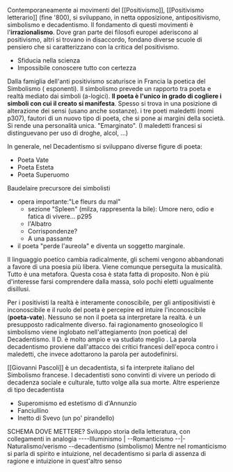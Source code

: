 Contemporaneamente ai movimenti del [[Positivismo]], [[Positivismo letterario]] (fine '800), si sviluppano, in netta opposizione, antipositivismo, simbolismo e decadentismo. Il fondamento di questi movimenti è l'**irrazionalismo**. Dove gran parte dei filosofi europei aderiscono al positivismo, altri si trovano in disaccordo, fondano diverse scuole di pensiero che si caratterizzano con la critica del positivismo.

- Sfiducia nella scienza
- Impossibile conoscere tutto con certezza

Dalla famiglia dell'anti positivismo scaturisce in Francia la poetica del Simbolismo ( esponenti).
Il simbolismo prevede un rapporto tra poeta e realtà mediato dai simboli (a-logici). **Il poeta è l'unico in grado di cogliere i simboli con cui il creato si manifesta**. Spesso si trova in una posizione di alterazione dei sensi (usano anche sostanze).
 i tre poeti maledetti (nomi p307), fautori di un nuovo tipo di poeta, che si pone ai margini della società. Si rende una personalità unica. "Emarginato". (I maledetti francesi si distinguevano per uso di droghe, alcol, ...)

In generale, nel Decadentismo si sviluppano diverse figure di poeta:
- Poeta Vate
- Poeta Esteta
- Poeta Superuomo

Baudelaire precursore dei simbolisti
- opera importante:"Le fleurs du mal"
	- sezione "Spleen" (milza, rappresenta la bile): Umore nero, odio e fatica di vivere... p295
	- l'Albatro
	- Corrispondenze?
	- A una passante
- il poeta "perde l'aureola" e diventa un soggetto marginale.

Il linguaggio poetico cambia radicalmente, gli schemi vengono abbandonati a favore di una poesia più libera. Viene comunque perseguita la musicalità. Tutto è una metafora. Questa cosa è stata fatta di proposito. Non è più d'interesse farsi comprendere dalla massa, solo pochi eletti ugualmente disillusi.

Per i positivisti la realtà è interamente conoscibile, per gli antipositivisti è inconoscibile e il ruolo del poeta è percepire ed intuire l'inconoscibile (**poeta-vate**). Nessuno se non il poeta sa interpretare la realtà. è un presupposto radicalmente diverso.  fai ragionamento gnoseologico
Il simbolismo viene inglobato nell'attegiamento (non poetica) del Decadentismo. Il D. è molto ampio e va studiato meglio .
La parola decadentismo proviene dall'attacco dei critici francesi dell'epoca contro i maledetti, che invece adottarono la parola per autodefinirsi.

[[Giovanni Pascoli]] è un decadentista, si fa interprete italiano del Simbolismo francese.
I decadentisti sono convinti di vivere un periodo di decadenza sociale e culturale, tutto volge alla sua morte.
Altre esperienze di tipo decadentista
- Superomismo ed estetismo di d'Annunzio
- Fanciullino
- Inetto di Svevo (un po' pirandello)

SCHEMA DOVE METTERE? Sviluppo storia della letteratura, con collegamenti in analogia
----Illuminismo
|  --Romanticismo
--|-Naturalismo/verismo
  --decadentismo (simbolismo)
Mentre nel romanticismo si parla di spirito e intuizione, nel decadentismo si parla di assenza di ragione e intuizione in quest'altro senso
